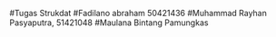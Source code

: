 #Tugas Strukdat
#Fadilano abraham 50421436
#Muhammad Rayhan Pasyaputra, 51421048
#Maulana Bintang Pamungkas
